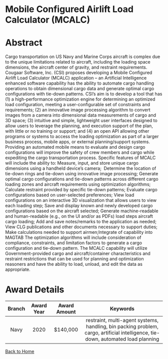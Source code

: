
Mobile Configured Airlift Load Calculator (MCALC)
=================================================

# Abstract


Cargo transportation on US Navy and Marine Corps aircraft is complex due to the unique limitations related to aircraft, including the loading space dimensions, the aircraft center of gravity, and restraint requirements. Cougaar Software, Inc. (CSI) proposes developing a Mobile Configured Airlift Load Calculator (MCALC) application – an Artificial Intelligence enhanced software capability has the ability to automate cargo handling operations to obtain dimensional cargo data and generate optimal cargo configurations with tie-down patterns. CSI’s aim is to develop a tool that has (1) a high-performance optimization engine for determining an optimized load configuration, meeting a user-configurable set of constraints and requirements; (2) an innovative image processing algorithm to convert images from a camera into dimensional data measurements of cargo and 3D space; (3) intuitive and simple, lightweight user interfaces designed to allow users to leverage the planning, and execution support of the plan, with little or no training or support; and (4) an open API allowing other programs or systems to access the loading optimization as part of a larger business process, mobile apps, or external planning/support systems. Providing an automated mobile means to evaluate and design cargo configurations will improve the safety of crew members and cargo while expediting the cargo transportation process. Specific features of MCALC will include the ability to: Measure, input, and store unique cargo dimensions using a handheld device’s camera;  Determine the location of tie-down rings and tie-down using innovative image processing; Generate optimal cargo configurations and tie-down patterns across different cargo loading zones and aircraft requirements using optimization algorithms;      Calculate restraint provided by specific tie-down patterns; Evaluate cargo configurations based on user-selected preferences; View load configurations on an interactive 3D visualization that allows users to view each loading step; Save and display known and newly developed cargo configurations based on the aircraft selected; Generate machine-readable and human-readable (e.g., on the UI and/or as PDFs) load steps aircraft cargo loading; Add and save notes/remarks to the application as needed;  View CLG publications and other documents necessary to support duties; Make calculations needed to support airmen;Integrate of capability into MAGTAB The optimization algorithms will include consideration of compliance, constraints, and limitation factors to generate a cargo configuration and tie-down pattern. The MCALC capability will utilize Government-provided cargo and aircraft/container characteristics and restraint restrictions that can be used for planning and optimization reasoners and have the ability to load, unload, and edit the data as appropriate.  

# Award Details

|Branch|Award Year|Award Amount|Keywords|
| :---: | :---: | :---: | :---: |
|Navy|2020|$140,000|restraint, multi-agent systems, handling, bin packing problem, cargo, artificial intelligence, tie-down, automated load planning|
  
  


[Back to Home](https://github.com/chrischow/dod_sbir_awards#2156)